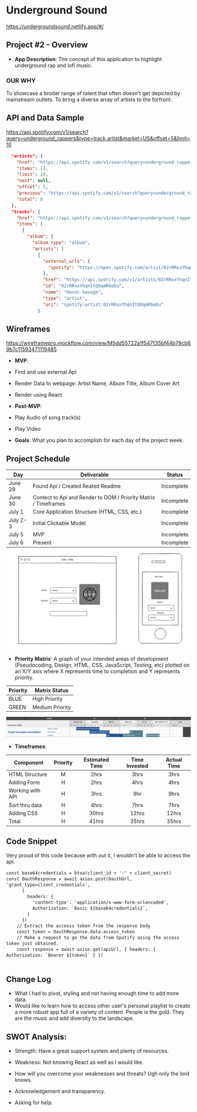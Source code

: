 # Underground Sound

https://undergroundsound.netlify.app/#/

## Project #2 - Overview 

- **App Description**: The concept of this application to highlight underground rap and lofi music.

### OUR WHY
To showcase a broder range of talent that often doesn't get depicted by mainstream outlets. To bring a diverse array of artists to the forfront. 

## API and Data Sample

https://api.spotify.com/v1/search?query=underground_rappers&type=track,artist&market=US&offset=5&limit=10

``` JSON {
  "artists": {
    "href": "https://api.spotify.com/v1/search?query=underground_rappers&type=artist&market=US&offset=5&limit=10",
    "items": [],
    "limit": 10,
    "next": null,
    "offset": 5,
    "previous": "https://api.spotify.com/v1/search?query=underground_rappers&type=artist&market=US&offset=0&limit=10",
    "total": 0
  },
  "tracks": {
    "href": "https://api.spotify.com/v1/search?query=underground_rappers&type=track&market=US&offset=5&limit=10",
    "items": [
      {
        "album": {
          "album_type": "album",
          "artists": [
            {
              "external_urls": {
                "spotify": "https://open.spotify.com/artist/02rRRxxYhqnItQOqmR6eDu"
              },
              "href": "https://api.spotify.com/v1/artists/02rRRxxYhqnItQOqmR6eDu",
              "id": "02rRRxxYhqnItQOqmR6eDu",
              "name": "Havoc Savage",
              "type": "artist",
              "uri": "spotify:artist:02rRRxxYhqnItQOqmR6eDu"
            }
```

## Wireframes

https://wireframepro.mockflow.com/view/M5dd55722a1f547f35bf44b79cb69b7c11593471119485

- **MVP**: 

- Find and use external Api 
- Render Data to webpage: Artist Name, Album Title, Album Cover Art 
- Render using React 


- **Post-MVP**: 

- Play Audio of song track(s)
- Play Video

- **Goals**: What you plan to accomplish for each day of the project week.

## Project Schedule

|  Day | Deliverable | Status
|---|---| ---|
|June 29| Found Api / Created Reated Readme | Incomplete
|June 30| Contect to Api and Render to DOM / Priority Matrix / Timeframes | Incomplete
|July 1| Core Application Structure (HTML, CSS, etc.) | Incomplete
|July 2-3| Initial Clickable Model  | Incomplete
|July 5| MVP | Incomplete
|July 6| Present | Incomplete

![alt text](images/Wireframe.png "Project Schedule")

- **Priority Matrix**: A graph of your intended areas of development (Pseudocoding, Design, HTML, CSS, JavaScript, Testing, etc) plotted on an X/Y axis where X represents time to completion and Y represents priority.


|  Priority | Matrix Status | 
|---|---|
|BLUE| High Priority 
|GREEN| Medium Priority


![alt text](images/Project_Schedule_Matrix.png "Priority Matrix")

- **Timeframes**: 

| Component | Priority | Estimated Time | Time Invested | Actual Time |
| --- | :---: |  :---: | :---: | :---: |
| HTML Structure | M | 2hrs| 3hrs | 3hrs |
| Adding Form | H | 2hrs | 4hrs | 4hrs|
| Working with API | H | 3hrs| 9hr | 9hrs |
| Sort thru data | H | 4hrs| 7hrs | 7hrs |
| Adding CSS | H | 30hrs| 12hrs | 12hrs |
| Total | H | 41hrs| 35hrs | 35hrs |


## Code Snippet

Very proud of this code because with out it, I wouldn't be able to access the api. 

```
const base64credentials = btoa(client_id + ':' + client_secret)
const OauthResponse = await axios.post(OauthUrl, 'grant_type=client_credentials',
      {
        headers: {
          'content-type': 'application/x-www-form-urlencoded',
          Authorization: `Basic ${base64credentials}`,
        }
      })
    // Extract the accesss token from the response body
    const token = OauthResponse.data.access_token
    // Make a request to ge the data from Spotify using the access token just obtained.
    const response = await axios.get(apiUrl, { headers: { Authorization: `Bearer ${token}` } })


```

## Change Log
- What I had to pivot, styling and not having enough time to add more data. 
- Would like to learn how to access other user's personal playlist to create a more robust app full of a variety of content. People is the gold. They are the music and add diversity to the landscape.  

## SWOT Analysis: 
- Strength: Have a great support system and plenty of resources. 

- Weakness: Not knowing React as well as I would like. 

- How will you overcome your weaknesses and threats? Ugh only the lord knows.
- Acknowledgement and transparency. 
- Asking for help.  
